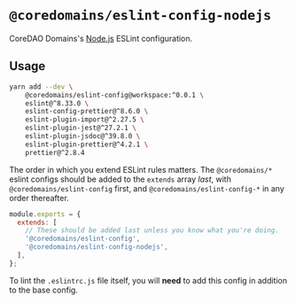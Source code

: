 # `@coredomains/eslint-config-nodejs`

CoreDAO Domains's [Node.js](https://nodejs.org) ESLint configuration.

## Usage

```bash
yarn add --dev \
    @coredomains/eslint-config@workspace:^0.0.1 \
    eslint@^8.33.0 \
    eslint-config-prettier@^8.6.0 \
    eslint-plugin-import@^2.27.5 \
    eslint-plugin-jest@^27.2.1 \
    eslint-plugin-jsdoc@^39.8.0 \
    eslint-plugin-prettier@^4.2.1 \
    prettier@^2.8.4
```

The order in which you extend ESLint rules matters.
The `@coredomains/*` eslint configs should be added to the `extends` array _last_,
with `@coredomains/eslint-config` first, and `@coredomains/eslint-config-*` in any
order thereafter.

```js
module.exports = {
  extends: [
    // These should be added last unless you know what you're doing.
    '@coredomains/eslint-config',
    '@coredomains/eslint-config-nodejs',
  ],
};
```

To lint the `.eslintrc.js` file itself, you will **need** to add this config in addition to the base config.
